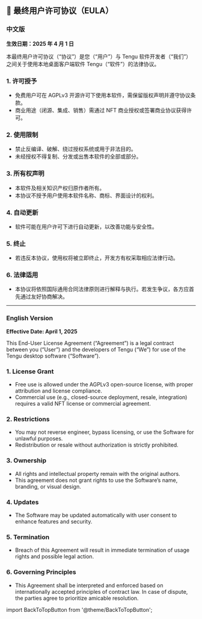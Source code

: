 ## 📜 最终用户许可协议（EULA）

### 中文版

**生效日期：2025 年 4 月 1 日**

本最终用户许可协议（“协议”）是您（“用户”）与 Tengu 软件开发者（“我们”）之间关于使用本地桌面客户端软件 Tengu（“软件”）的法律协议。

### 1. 许可授予
- 免费用户可在 AGPLv3 开源许可下使用本软件，需保留版权声明并遵守协议条款。
- 商业用途（闭源、集成、销售）需通过 NFT 商业授权或签署商业协议获得许可。

### 2. 使用限制
- 禁止反编译、破解、绕过授权系统或用于非法目的。
- 未经授权不得复制、分发或出售本软件的全部或部分。

### 3. 所有权声明
- 本软件及相关知识产权归原作者所有。
- 本协议不授予用户使用本软件名称、商标、界面设计的权利。

### 4. 自动更新
- 软件可能在用户许可下进行自动更新，以改善功能与安全性。

### 5. 终止
- 若违反本协议，使用权将被立即终止，开发方有权采取相应法律行动。

### 6. 法律适用
- 本协议将依照国际通用合同法律原则进行解释与执行。若发生争议，各方应首先通过友好协商解决。

---

### English Version

**Effective Date: April 1, 2025**

This End-User License Agreement (“Agreement”) is a legal contract between you (“User”) and the developers of Tengu (“We”) for use of the Tengu desktop software (“Software”).

### 1. License Grant
- Free use is allowed under the AGPLv3 open-source license, with proper attribution and license compliance.
- Commercial use (e.g., closed-source deployment, resale, integration) requires a valid NFT license or commercial agreement.

### 2. Restrictions
- You may not reverse engineer, bypass licensing, or use the Software for unlawful purposes.
- Redistribution or resale without authorization is strictly prohibited.

### 3. Ownership
- All rights and intellectual property remain with the original authors.
- This agreement does not grant rights to use the Software’s name, branding, or visual design.

### 4. Updates
- The Software may be updated automatically with user consent to enhance features and security.

### 5. Termination
- Breach of this Agreement will result in immediate termination of usage rights and possible legal action.

### 6. Governing Principles
- This Agreement shall be interpreted and enforced based on internationally accepted principles of contract law. In case of dispute, the parties agree to prioritize amicable resolution.

import BackToTopButton from '@theme/BackToTopButton';

<BackToTopButton />
